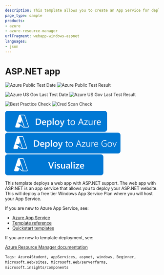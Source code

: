 ```yaml
---
description: This template allows you to create an App Service for deploying a ASP.NET app.
page_type: sample
products:
- azure
- azure-resource-manager
urlFragment: webapp-windows-aspnet
languages:
- json
---
```

# ASP.NET app

![Azure Public Test Date](https://azurequickstartsservice.blob.core.windows.net/badges/quickstarts/microsoft.web/webapp-windows-aspnet/PublicLastTestDate.svg)
![Azure Public Test Result](https://azurequickstartsservice.blob.core.windows.net/badges/quickstarts/microsoft.web/webapp-windows-aspnet/PublicDeployment.svg)

![Azure US Gov Last Test Date](https://azurequickstartsservice.blob.core.windows.net/badges/quickstarts/microsoft.web/webapp-windows-aspnet/FairfaxLastTestDate.svg)
![Azure US Gov Last Test Result](https://azurequickstartsservice.blob.core.windows.net/badges/quickstarts/microsoft.web/webapp-windows-aspnet/FairfaxDeployment.svg)

![Best Practice Check](https://azurequickstartsservice.blob.core.windows.net/badges/quickstarts/microsoft.web/webapp-windows-aspnet/BestPracticeResult.svg)
![Cred Scan Check](https://azurequickstartsservice.blob.core.windows.net/badges/quickstarts/microsoft.web/webapp-windows-aspnet/CredScanResult.svg)

[![Deploy To Azure](https://raw.githubusercontent.com/Azure/azure-quickstart-templates/master/1-CONTRIBUTION-GUIDE/images/deploytoazure.svg?sanitize=true)](https://portal.azure.com/#create/Microsoft.Template/uri/https%3A%2F%2Fraw.githubusercontent.com%2FAzure%2Fazure-quickstart-templates%2Fmaster%2Fquickstarts%2Fmicrosoft.web%2Fwebapp-windows-aspnet%2Fazuredeploy.json)
[![Deploy To Azure US Gov](https://raw.githubusercontent.com/Azure/azure-quickstart-templates/master/1-CONTRIBUTION-GUIDE/images/deploytoazuregov.svg?sanitize=true)](https://portal.azure.us/#create/Microsoft.Template/uri/https%3A%2F%2Fraw.githubusercontent.com%2FAzure%2Fazure-quickstart-templates%2Fmaster%2Fquickstarts%2Fmicrosoft.web%2Fwebapp-windows-aspnet%2Fazuredeploy.json)
[![Visualize](https://raw.githubusercontent.com/Azure/azure-quickstart-templates/master/1-CONTRIBUTION-GUIDE/images/visualizebutton.svg?sanitize=true)](http://armviz.io/#/?load=https%3A%2F%2Fraw.githubusercontent.com%2FAzure%2Fazure-quickstart-templates%2Fmaster%2Fquickstarts%2Fmicrosoft.web%2Fwebapp-windows-aspnet%2Fazuredeploy.json)

This template deploys a web app with ASP.NET support. The web app with ASP.NET is an app service that allows you to deploy your ASP.NET website. This will deploy a free tier Windows App Service Plan where you will host your App Service.

If you are new to Azure App Service, see:

- [Azure App Service](https://azure.microsoft.com/services/app-service/web/)
- [Template reference](https://docs.microsoft.com/azure/templates/microsoft.web/allversions)
- [Quickstart templates](https://azure.microsoft.com/resources/templates/?resourceType=Microsoft.Compute&pageNumber=1&sort=Popular&term=web+apps)

If you are new to template deployment, see:

[Azure Resource Manager documentation](https://docs.microsoft.com/azure/azure-resource-manager/)

`Tags: Azure4Student, appServices, aspnet, windows, Beginner, Microsoft.Web/sites, Microsoft.Web/serverfarms, microsoft.insights/components`


